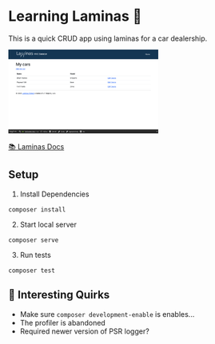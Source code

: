 # Learning Laminas 📝

This is a quick CRUD app using laminas for a car dealership.

<img width="300" src="https://github.com/adamcurzon/learning-laminas/blob/main/docs/preview.png">

[📚 Laminas Docs](https://docs.laminas.dev/tutorials/getting-started/overview/)

## Setup

1. Install Dependencies

```
composer install
```

2. Start local server

```
composer serve
```

3. Run tests
```
composer test
```

## 🤔 Interesting Quirks
- Make sure `composer development-enable` is enables...
- The profiler is abandoned
- Required newer version of PSR logger?
